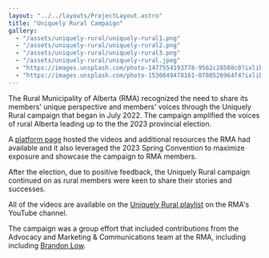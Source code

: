 ```yaml
---
layout: "../../layouts/ProjectLayout.astro"
title: "Uniquely Rural Campaign"
gallery:
  - "/assets/uniquely-rural/uniquely-rural1.png"
  - "/assets/uniquely-rural/uniquely-rural2.png"
  - "/assets/uniquely-rural/uniquely-rural3.png"
  - "/assets/uniquely-rural/uniquely-rural.jpeg"
  - "https://images.unsplash.com/photo-1477554193778-9562c28588c0?ixlib=rb-4.0.3&ixid=M3wxMjA3fDB8MHxwaG90by1wYWdlfHx8fGVufDB8fHx8fA%3D%3D&auto=format&fit=crop&w=1740&q=80"
  - "https://images.unsplash.com/photo-1530049478161-0780526964f4?ixlib=rb-4.0.3&ixid=M3wxMjA3fDB8MHxwaG90by1wYWdlfHx8fGVufDB8fHx8fA%3D%3D&auto=format&fit=crop&w=1740&q=80"
---
```


The Rural Municipality of Alberta (RMA) recognized the need to share its members' unique perspective and members' voices through the Uniquely Rural campaign that began in July 2022. The campaign amplified the voices of rural Alberta leading up to the the 2023 provincial election.

A <a href="https://rmalberta.com/uniquely-rural/" target="_blank">platform page</a> hosted the videos and additional resources the RMA had available and it also leveraged the 2023 Spring Convention to maximize exposure and showcase the campaign to RMA members.

After the election, due to positive feedback, the Uniquely Rural campaign continued on as rural members were keen to share their stories and successes.

All of the videos are available on the <a href="https://www.youtube.com/watch?v=QPQZuP3ArX4&list=PLOwQD01wk7sBxRzpIZyuE3VpcllpzEKDh" target="_blank">Uniquely Rural playlist</a> on the RMA's YouTube channel.

The campaign was a group effort that included contributions from the Advocacy and Marketing & Communications team at the RMA, including including <a href="http://brandonlow.com/" target="_blank">Brandon Low</a>.
